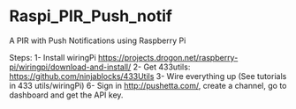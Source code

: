 # Raspi_PIR_Push_notif
A PIR with Push Notifications using Raspberry Pi

Steps: 
1- Install wiringPi https://projects.drogon.net/raspberry-pi/wiringpi/download-and-install/
2- Get 433utils:  https://github.com/ninjablocks/433Utils
3- Wire everything up (See tutorials in 433 utils/wiringPi)
6- Sign in http://pushetta.com/, create a channel, go to dashboard and get the API key.  

